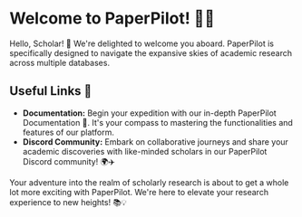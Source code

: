 # Welcome to PaperPilot! 🚀📄

Hello, Scholar! 👋 We're delighted to welcome you aboard. PaperPilot is specifically designed to navigate the expansive skies of academic research across multiple databases.

## Useful Links 🔗

- **Documentation:** Begin your expedition with our in-depth PaperPilot Documentation 📖. It's your compass to mastering the functionalities and features of our platform.
- **Discord Community:** Embark on collaborative journeys and share your academic discoveries with like-minded scholars in our PaperPilot Discord community! 🌍✈️

Your adventure into the realm of scholarly research is about to get a whole lot more exciting with PaperPilot. We're here to elevate your research experience to new heights! 📚💡
